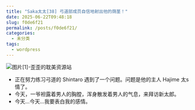 ```yaml
---
title: "Saka太太[38] 弓道部成员自信地射出他的荫茎！"
date: 2025-06-22T09:48:18
slug: f0de6f21
permalink: /posts/f0de6f21/
categories:
  - 未分类
tags:
  - wordpress
---
```


![图片[1]-歪歪的耽美资源站](/images/wp/f0de6f21-6450e9e2.jpg)

*   正在努力练习弓道的 Shintaro 遇到了一个问题。问题是他的主人 Hajime 太s情了。
*   今天，一爷袒露着男人的胸膛，浑身散发着男人的气息，来拜访新太郎。
*   今天…今天…我要表白我的感情。
